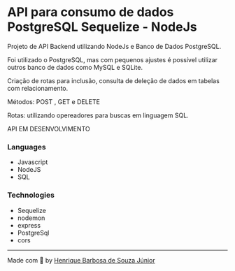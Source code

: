 # API para consumo de dados PostgreSQL Sequelize - NodeJs

Projeto de API Backend utilizando NodeJs e Banco de Dados PostgreSQL.

 
 
  Foi utilizado o PostgreSQL, mas com pequenos ajustes é possível utilizar outros banco de dados como MySQL e SQLite.

  Criação de rotas para inclusão, consulta de deleção de dados em tabelas com relacionamento.

  Métodos: POST , GET e DELETE

  Rotas: utilizando opereadores para buscas em linguagem SQL.
 
  API EM DESENVOLVIMENTO

  
  ### Languages

 * Javascript
 * NodeJS
 * SQL

  ### Technologies
 * Sequelize
 * nodemon
 * express
 * PostgreSql
 * cors

  ---
 Made com 💙 by [Henrique Barbosa de Souza Júnior](https://github.com/HenriqueBarbosaSJr)